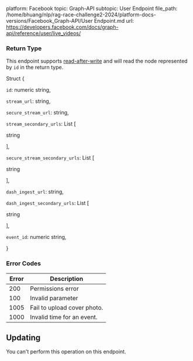 platform: Facebook
topic: Graph-API
subtopic: User Endpoint
file_path: /home/bhuang/nlp/rag-race-challenge2-2024/platform-docs-versions/Facebook_Graph-API/User Endpoint.md
url: https://developers.facebook.com/docs/graph-api/reference/user/live_videos/

### Return Type

This endpoint supports [read-after-write](https://developers.facebook.com/docs/graph-api/advanced/#read-after-write) and will read the node represented by `id` in the return type.

Struct {

`id`: numeric string,

`stream_url`: string,

`secure_stream_url`: string,

`stream_secondary_urls`: List \[

string

\],

`secure_stream_secondary_urls`: List \[

string

\],

`dash_ingest_url`: string,

`dash_ingest_secondary_urls`: List \[

string

\],

`event_id`: numeric string,

}

### Error Codes

| Error | Description |
| --- | --- |
| 200 | Permissions error |
| 100 | Invalid parameter |
| 1005 | Fail to upload cover photo. |
| 1000 | Invalid time for an event. |

## Updating

You can't perform this operation on this endpoint.